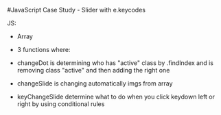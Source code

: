 #JavaScript Case Study - Slider with e.keycodes

JS: 
- Array
- 3 functions where: 

 - changeDot is determining who has "active" class by .findIndex and is removing class "active" and then adding the right one
 - changeSlide is changing automatically imgs from array 
 - keyChangeSlide determine what to do when you click keydown left or right by using conditional rules


